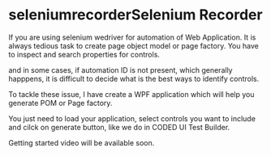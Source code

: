 # seleniumrecorderSelenium Recorder

If you are using selenium wedriver for automation of Web Application. It is always tedious task to create page object model or page factory. You have to inspect and search properties for controls.

and in some cases, if automation ID is not present, which generally happpens, it is difficult to decide what is the best ways to identify controls.

To tackle these issue, I have create a WPF application which will help you generate POM or Page factory. 

You just need to load your application, select controls you want to include and cilck on generate button, like we do in CODED UI Test Builder.

Getting started video will be available soon.
